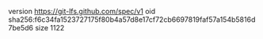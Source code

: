 version https://git-lfs.github.com/spec/v1
oid sha256:f6c34fa1523727175f80b4a57d8e17cf72cb6697819faf57a154b5816d7be5d6
size 1122

